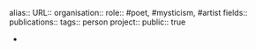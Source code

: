 alias::
URL::
organisation::
role:: #poet, #mysticism, #artist 
fields::
publications:: 
tags:: person
project::
public:: true

-
